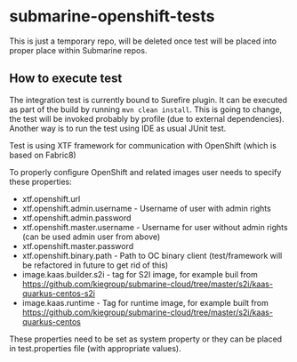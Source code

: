 # submarine-openshift-tests

This is just a temporary repo, will be deleted once test will be placed into proper place within Submarine repos.

## How to execute test

The integration test is currently bound to Surefire plugin. It can be executed as part of the build by running `mvn clean install`.
This is going to change, the test will be invoked probably by profile (due to external dependencies).
Another way is to run the test using IDE as usual JUnit test.

Test is using XTF framework for communication with OpenShift (which is based on Fabric8)

To properly configure OpenShift and related images user needs to specify these properties:
* xtf.openshift.url
* xtf.openshift.admin.username - Username of user with admin rights
* xtf.openshift.admin.password
* xtf.openshift.master.username - Username for user without admin rights (can be used admin user from above)
* xtf.openshift.master.password
* xtf.openshift.binary.path - Path to OC binary client (test/framework will be refactored in future to get rid of this)
* image.kaas.builder.s2i - tag for S2I image, for example buil from https://github.com/kiegroup/submarine-cloud/tree/master/s2i/kaas-quarkus-centos-s2i
* image.kaas.runtime - Tag for runtime image, for example built from https://github.com/kiegroup/submarine-cloud/tree/master/s2i/kaas-quarkus-centos

These properties need to be set as system property or they can be placed in test.properties file (with appropriate values). 
